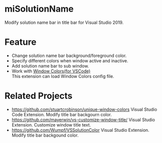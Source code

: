# miSolutionName

Modify solution name bar in title bar for Visual Studio 2019.

# Feature

* Change solution name bar background/foreground color.
* Specify different colors when window active and inactive.
* Add solution name bar to sub window.
* Work with [Window Colors(for VSCode)](https://github.com/stuartcrobinson/unique-window-colors)  
  This extension can load Window Colors config file.


# Related Projects
* https://github.com/stuartcrobinson/unique-window-colors
Visual Studio Code Extension. Modify title bar backgourn color.
* https://github.com/mayerwin/vs-customize-window-title/
Visual Studio Extension. Customize window title text.
* https://github.com/Wumpf/VSSolutionColor
Visual Studio Extension. Modify title bar backgound color.
